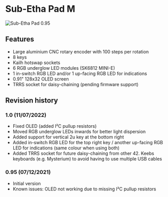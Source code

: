 # Sub-Etha Pad M

![Sub-Etha Pad 0.95](https://github.com/piit79/Sub-Etha-Pad/raw/main/sub-etha-pad-m/Sub-Etha-Pad-M.jpg)

## Features

* Large aluminium CNC rotary encoder with 100 steps per rotation
* 8 keys
* Kailh hotswap sockets
* 6 RGB underglow LED modules (SK6812 MINI-E)
* 1 in-switch RGB LED and/or 1 up-facing RGB LED for indications
* 0.91" 128x32 OLED screen
* TRRS socket for daisy-chaining (pending firmware support)

## Revision history

### 1.0 (11/07/2022)
* Fixed OLED (added I²C pullup resistors)
* Moved RGB underglow LEDs inwards for better light dispersion
* Added support for vertical 2u key at the bottom right
* Added in-switch RGB LED for the top right key / another up-facing RGB LED for indications (same colour when using both)
* Added TRRS socket for future daisy-chaining from other 42. Keebs keyboards (e.g. Mysterium) to avoid having to use multiple USB cables

### 0.95 (07/12/2021)
* Initial version
* Known issues: OLED not working due to missing I²C pullup resistors
